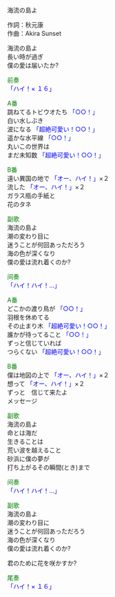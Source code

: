 海流の島よ  
  
作詞：秋元康  
作曲：Akira Sunset  
  
海流の島よ  
長い時が過ぎ  
僕の愛は届いたか?  
  
<font color=green>前奏</font>  
<font color=blue>「ハイ！× １６」</font>   
  
<font color=green>A番</font>  
跳ねてるトビウオたち <font color=blue>「○○！」</font>   
白い水しぶき  
波になる <font color=blue>「超絶可愛い！○○！」</font>   
遥かな水平線 <font color=blue>「○○！」</font>   
丸いこの世界は  
まだ未知数 <font color=blue>「超絶可愛い！○○！」</font>   
  
<font color=green>B番</font>  
遠い異国の地で <font color=blue>「オー、ハイ！」</font>×２   
流した <font color=blue>「オー、ハイ！」</font>×２   
ガラス瓶の手紙と  
花のタネ  
  
<font color=green>副歌</font>  
海流の島よ  
潮の変わり目に  
迷うことが何回あっただろう  
海の色が深くなり  
僕の愛は流れ着くのか?  
  
<font color=green>间奏</font>  
<font color=blue>「ハイ！ハイ！…」</font>    
  
<font color=green>A番</font>  
どこかの渡り鳥が <font color=blue>「○○！」</font>   
羽根を休めてる  
その止まり木 <font color=blue>「超絶可愛い！○○！」</font>   
誰かが待ってること <font color=blue>「○○！」</font>   
ずっと信じていれば  
つらくない <font color=blue>「超絶可愛い！○○！」</font>   
  
<font color=green>B番</font>  
僕は地図の上で <font color=blue>「オー、ハイ！」</font>×２   
想って <font color=blue>「オー、ハイ！」</font>×２   
ずっと　信じて来たよ  
メッセージ  
  
<font color=green>副歌</font>  
海流の島よ  
命とは海だ  
生きることは  
荒い波を越えること  
砂浜に僕の夢が  
打ち上がるその瞬間(とき)まで  
  
<font color=green>间奏</font>  
<font color=blue>「ハイ！ハイ！…」</font>   
  
<font color=green>副歌</font>  
海流の島よ  
潮の変わり目に  
迷うことが何回あっただろう  
海の色が深くなり  
僕の愛は流れ着くのか?  
  
君のために花を咲かすか?  
  
<font color=green>尾奏</font>  
<font color=blue>「ハイ！× １６」</font>   
